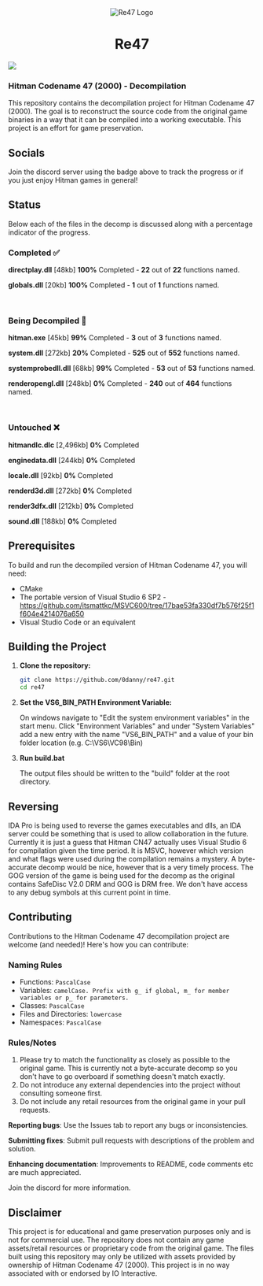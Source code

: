 <div align="center">
	<img src="https://github.com/user-attachments/assets/6caa9e4a-cc1c-4eb9-880c-17c982627205" alt="Re47 Logo">
</div>

<div align="center">
  <h1>Re47</h1>
</div>

[![](https://dcbadge.limes.pink/api/server/https://discord.gg/bcaWWF9Tb5)](https://discord.gg/bcaWWF9Tb5)

### Hitman Codename 47 (2000) - Decompilation

This repository contains the decompilation project for Hitman Codename 47 (2000). The goal is to reconstruct the source code from the original game binaries in a way that it can be compiled into a working executable. This project is an effort for game preservation.

## Socials

Join the discord server using the badge above to track the progress or if you just enjoy Hitman games in general!

## Status

Below each of the files in the decomp is discussed along with a percentage indicator of the progress.

### Completed ✅

**directplay.dll** [48kb]
**100%** Completed - **22** out of **22** functions named.

**globals.dll** [20kb]
**100%** Completed - **1** out of **1** functions named.

<br>

### Being Decompiled 📝

**hitman.exe** [45kb]
**99%** Completed - **3** out of **3** functions named.

**system.dll** [272kb]
**20%** Completed - **525** out of **552** functions named.

**systemprobedll.dll** [68kb]
**99%** Completed - **53** out of **53** functions named.

**renderopengl.dll** [248kb]
**0%** Completed - **240** out of **464** functions named.

<br>

### Untouched ❌

**hitmandlc.dlc** [2,496kb]
**0%** Completed

**enginedata.dll** [244kb]
**0%** Completed

**locale.dll** [92kb]
**0%** Completed

**renderd3d.dll** [272kb]
**0%** Completed

**render3dfx.dll** [212kb]
**0%** Completed

**sound.dll** [188kb]
**0%** Completed

## Prerequisites

To build and run the decompiled version of Hitman Codename 47, you will need:

-   CMake
-   The portable version of Visual Studio 6 SP2 - https://github.com/itsmattkc/MSVC600/tree/17bae53fa330df7b576f25f1f604e4214076a650
-   Visual Studio Code or an equivalent

## Building the Project

1. **Clone the repository:**
    ```bash
    git clone https://github.com/0danny/re47.git
    cd re47
    ```
2. **Set the VS6_BIN_PATH Environment Variable:**

    On windows navigate to "Edit the system environment variables" in the start menu. Click "Environment Variables" and under "System Variables" add a new entry with the name "VS6_BIN_PATH" and a value of your bin folder location (e.g. C:\VS6\VC98\Bin)

3. **Run build.bat**

    The output files should be written to the "build" folder at the root directory.

## Reversing

IDA Pro is being used to reverse the games executables and dlls, an IDA server could be something that is used to allow collaboration in the future. Currently it is just a guess that Hitman CN47 actually uses Visual Studio 6 for compilation given the time period.
It is MSVC, however which version and what flags were used during the compilation remains a mystery. A byte-accurate decomp would be nice, however that is a very timely process. The GOG version of the game is being used for the decomp as the original
contains SafeDisc V2.0 DRM and GOG is DRM free. We don't have access to any debug symbols at this current point in time.

## Contributing

Contributions to the Hitman Codename 47 decompilation project are welcome (and needed)! Here's how you can contribute:

### Naming Rules

-   Functions: `PascalCase`
-   Variables: `camelCase. Prefix with g_ if global, m_ for member variables or p_ for parameters.`
-   Classes: `PascalCase`
-   Files and Directories: `lowercase`
-   Namespaces: `PascalCase`

### Rules/Notes

1. Please try to match the functionality as closely as possible to the original game. This is currently not a byte-accurate decomp so you don't have to go overboard if something doesn't match exactly.
2. Do not introduce any external dependencies into the project without consulting someone first.
3. Do not include any retail resources from the original game in your pull requests.

**Reporting bugs**: Use the Issues tab to report any bugs or inconsistencies.

**Submitting fixes**: Submit pull requests with descriptions of the problem and solution.

**Enhancing documentation**: Improvements to README, code comments etc are much appreciated.

Join the discord for more information.

## Disclaimer

This project is for educational and game preservation purposes only and is not for commercial use. The repository does not contain any game assets/retail resources or proprietary code from the original game. The files built using this repository may only be utilized with assets provided by ownership of Hitman Codename 47 (2000). This project is in no way associated with or endorsed by IO Interactive.
